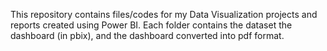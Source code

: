 This repository contains files/codes for my Data Visualization projects and reports created using Power BI. Each folder contains the dataset the dashboard (in pbix), and the dashboard converted into pdf format.
